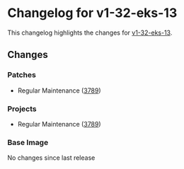 # Changelog for v1-32-eks-13

This changelog highlights the changes for [v1-32-eks-13](https://github.com/aws/eks-distro/tree/v1-32-eks-13).

## Changes

### Patches
* Regular Maintenance ([3789](https://github.com/aws/eks-distro/pull/3789))

### Projects
* Regular Maintenance ([3789](https://github.com/aws/eks-distro/pull/3789))

### Base Image
No changes since last release

